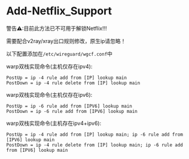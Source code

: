 # Add-Netflix_Support

警告⚠:目前此方法已不可用于解锁Netflix!!!

需要配合v2ray/xray出口规则修改，原生ip请忽略！

以下配置添加在`/etc/wireguard/wgcf.conf`中

warp双栈实现命令(主机仅存在ipv4):
```
PostUp = ip -4 rule add from [IP] lookup main
PostDown = ip -4 rule delete from [IP] lookup main
```
warp双栈实现命令(主机仅存在ipv6):
```
PostUp = ip -6 rule add from [IPV6] lookup main
PostDown = ip -6 rule add from [IPV6] lookup main
```
warp双栈实现命令(主机存在ipv4+ipv6):
```
PostUp = ip -4 rule add from [IP] lookup main; ip -6 rule add from [IPV6] lookup main
PostDown = ip -4 rule delete from [IP] lookup main; ip -6 rule add from [IPV6] lookup main
```

